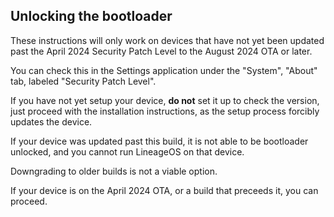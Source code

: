 ## Unlocking the bootloader

These instructions will only work on devices that have not yet been updated past the April 2024 Security Patch Level to the August 2024 OTA or later.

You can check this in the Settings application under the "System", "About" tab, labeled "Security Patch Level".

If you have not yet setup your device, **do not** set it up to check the version, just proceed with the installation instructions, as the setup process forcibly updates the device.

If your device was updated past this build, it is not able to be bootloader unlocked, and you cannot run LineageOS on that device.

Downgrading to older builds is not a viable option.

If your device is on the April 2024 OTA, or a build that preceeds it, you can proceed.

